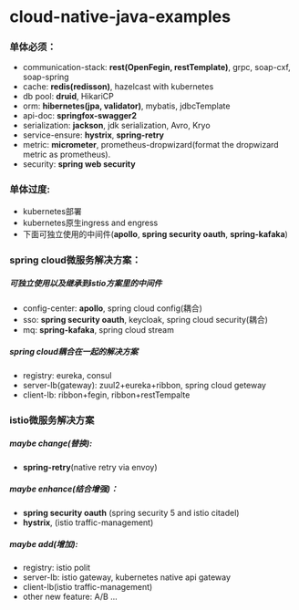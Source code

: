 # cloud-native-java-examples

### 单体必须：
+ communication-stack: **rest(OpenFegin, restTemplate)**, grpc, soap-cxf, soap-spring
+ cache: **redis(redisson)**, hazelcast with kubernetes
+ db pool: **druid**, HikariCP
+ orm: **hibernetes(jpa, validator)**, mybatis, jdbcTemplate
+ api-doc: **springfox-swagger2**
+ serialization: **jackson**, jdk serialization, Avro, Kryo 
+ service-ensure: **hystrix**, **spring-retry**
+ metric: **micrometer**, prometheus-dropwizard(format the dropwizard metric as prometheus).
+ security: **spring web security**

### 单体过度:
+ kubernetes部署
+ kubernetes原生ingress and engress
+ 下面可独立使用的中间件(**apollo**, **spring security oauth**, **spring-kafaka**)

### spring cloud微服务解决方案：
##### 可独立使用以及继承到istio方案里的中间件
+ config-center: **apollo**, spring cloud config(耦合)
+ sso: **spring security oauth**, keycloak, spring cloud security(耦合)
+ mq: **spring-kafaka**, spring cloud stream
##### spring cloud耦合在一起的解决方案
+ registry: eureka, consul
+ server-lb(gateway): zuul2+eureka+ribbon, spring cloud geteway
+ client-lb: ribbon+fegin, ribbon+restTempalte

### istio微服务解决方案
##### maybe change(替换):
+ **spring-retry**(native retry via envoy)

##### maybe enhance(结合增强)：
+ **spring security oauth** (spring security 5 and istio citadel)
+ **hystrix**, (istio traffic-management)

##### maybe add(增加):
+ registry: istio polit
+ server-lb: istio gateway, kubernetes native api gateway
+ client-lb(istio traffic-management)
+ other new feature: A/B ...
